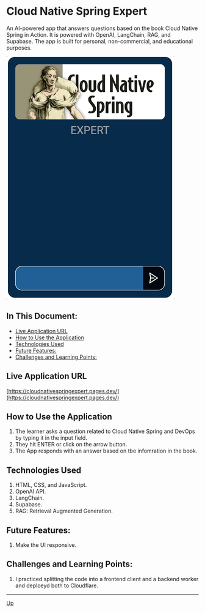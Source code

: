 # Cloud Native Spring Expert
An AI-powered app that answers questions based on the book Cloud Native Spring in Action. It is powered with OpenAI, LangChain, RAG, and Supabase. The app is built for personal, non-commercial, and educational purposes.

![demo](demo/demo.gif "Demo")

## In This Document:
  - [Live Application URL](#live-application-url)
  - [How to Use the Application](#how-to-use-the-application)
  - [Technologies Used](#technologies-used)
  - [Future Features:](#future-features)
  - [Challenges and Learning Points:](#challenges-and-learning-points)

## Live Application URL
[https://cloudnativespringexpert.pages.dev/](https://cloudnativespringexpert.pages.dev/)

## How to Use the Application
   
1. The learner asks a question related to Cloud Native Spring and DevOps by typing it in the input field.
2. They hit ENTER or click on the arrow button.
3. The App responds with an answer based on tbe infomration in the book.

## Technologies Used
1. HTML, CSS, and JavaScript.
2. OpenAI API.
3. LangChain.
4. Supabase.
5. RAG: Retrieval Augmented Generation.

## Future Features:
1. Make the UI responsive.

## Challenges and Learning Points:
1. I practiced splitting the code into a frontend client and a backend worker and deploeyd both to Cloudflare.
   
<hr>

[Up](README.md)
